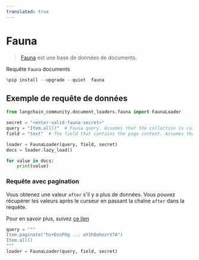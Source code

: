 ```yaml
---
translated: true
---
```


# Fauna

>[Fauna](https://fauna.com/) est une base de données de documents.

Requête `Fauna` documents

```python
%pip install --upgrade --quiet  fauna
```

## Exemple de requête de données

```python
from langchain_community.document_loaders.fauna import FaunaLoader

secret = "<enter-valid-fauna-secret>"
query = "Item.all()"  # Fauna query. Assumes that the collection is called "Item"
field = "text"  # The field that contains the page content. Assumes that the field is called "text"

loader = FaunaLoader(query, field, secret)
docs = loader.lazy_load()

for value in docs:
    print(value)
```

### Requête avec pagination

Vous obtenez une valeur `after` s'il y a plus de données. Vous pouvez récupérer les valeurs après le curseur en passant la chaîne `after` dans la requête.

Pour en savoir plus, suivez [ce lien](https://fqlx-beta--fauna-docs.netlify.app/fqlx/beta/reference/schema_entities/set/static-paginate)

```python
query = """
Item.paginate("hs+DzoPOg ... aY1hOohozrV7A")
Item.all()
"""
loader = FaunaLoader(query, field, secret)
```
